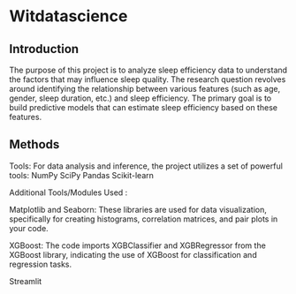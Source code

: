 # Witdatascience
## Introduction
The purpose of this project is to analyze sleep efficiency data to understand the factors that may influence sleep quality. The research question revolves around identifying the relationship between various features (such as age, gender, sleep duration, etc.) and sleep efficiency. The primary goal is to build predictive models that can estimate sleep efficiency based on these features.
## Methods
Tools:
For data analysis and inference, the project utilizes a set of powerful tools:
NumPy
SciPy
Pandas 
Scikit-learn

Additional Tools/Modules Used :

Matplotlib and Seaborn: These libraries are used for data visualization, specifically for creating histograms, correlation matrices, and pair plots in your code.

XGBoost: The code imports XGBClassifier and XGBRegressor from the XGBoost library, indicating the use of XGBoost for classification and regression tasks.

Streamlit
